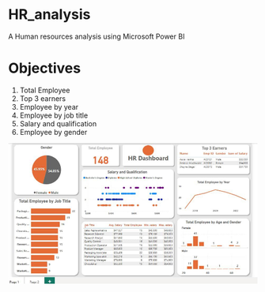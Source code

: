 # HR_analysis
A Human resources analysis using Microsoft Power BI

# Objectives
1. Total Employee
2. Top 3 earners
3. Employee by year
4. Employee by job title
5. Salary and qualification
6. Employee by gender

![](https://github.com/BennydAnalyst/HR_analysis/blob/main/HR%20dashboard%20Power%20Bi.jpeg)






